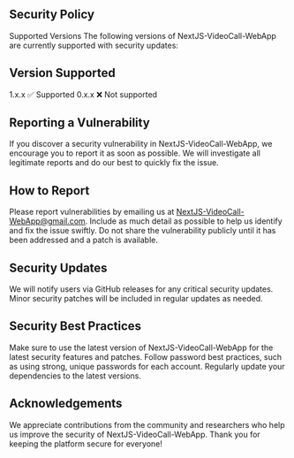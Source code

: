 ## Security Policy
Supported Versions
The following versions of NextJS-VideoCall-WebApp are currently supported with security updates:

## Version	Supported
1.x.x	✅ Supported
0.x.x	❌ Not supported

## Reporting a Vulnerability
If you discover a security vulnerability in NextJS-VideoCall-WebApp, we encourage you to report it as soon as possible. We will investigate all legitimate reports and do our best to quickly fix the issue.

## How to Report
Please report vulnerabilities by emailing us at NextJS-VideoCall-WebApp@gmail.com. Include as much detail as possible to help us identify and fix the issue swiftly.
Do not share the vulnerability publicly until it has been addressed and a patch is available.

## Security Updates
We will notify users via GitHub releases for any critical security updates.
Minor security patches will be included in regular updates as needed.

## Security Best Practices
Make sure to use the latest version of NextJS-VideoCall-WebApp for the latest security features and patches.
Follow password best practices, such as using strong, unique passwords for each account.
Regularly update your dependencies to the latest versions.

## Acknowledgements
We appreciate contributions from the community and researchers who help us improve the security of NextJS-VideoCall-WebApp. Thank you for keeping the platform secure for everyone!



